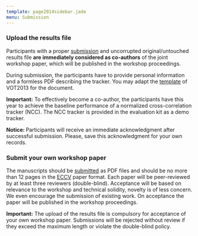 ```yaml
---
template: page2014sidebar.jade
menu: Submission
---
```


### Upload the results file
Participants with a proper [submission](submission_page.html) and uncorrupted original/untouched results file <b>are immediately considered as co-authors</b> of the joint workshop paper, which will be published in the workshop proceedings.

During submission, the participants have to provide personal information and a formless PDF describing the tracker. You may adapt the [template](/vot2014/download/template_results.zip) of VOT2013 for the document.

<b>Important:</b> To effectively become a co-author, the participants have this year to achieve the baseline performance of a normalized cross-correlation tracker (NCC). The NCC tracker is provided in the evaluation kit as a demo tracker.

<b>Notice: </b>Participants will receive an immediate acknowledgment after successful submission. Please, save this acknowledgment for your own records. 

### Submit your own workshop paper
The manuscripts should be [submitted](https://cmt.research.microsoft.com/VOT2014/) as PDF files and should be no more than 12 pages in the [ECCV](http://eccv2014.org/wp-content/uploads/2013/10/eccv2014kit.zip) paper format. Each paper will be peer-reviewed by at least three reviewers (double-blind). Acceptance will be based on relevance to the workshop and technical solidity, novelty is of less concern. We even encourage the submission of existing work. On acceptance the paper will be published in the workshop proceedings.

<b>Important:</b> The upload of the results file is compulsory for acceptance of your own workshop paper. Submissions will be rejected without review if they exceed the maximum length or violate the double-blind policy.
